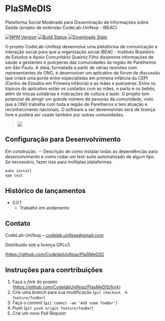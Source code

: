 # PlaSMeDIS
Plataforma Social Moderada para Disseminação de Informações sobre Saúde (projeto de extensão CodeLab-Unifesp - IBEAC)

[![NPM Version][npm-image]][npm-url]
[![Build Status][travis-image]][travis-url]
[![Downloads Stats][npm-downloads]][npm-url]

O projeto CodeLab-Unifesp desenvolve uma plataforma de comunicação e interação social para que a organização social IBEAC - Instituto Brasileiro de Estudos e Apoio Comunitário Queiróz Filho dissemine informações de saúde a gestantes e puérperas das comunidades da região de Parelheiros em São Paulo. A ideia, formatada a partir de várias reuniões com representantes da ONG, é desenvolver um aplicativo de fórum de discussão que criará uma ponte entre especialistas em primeira infância do CEPI (Centro de Estudos em Primeira Infância) e as mães e puérperas. Entre os tópicos do aplicativo estão os cuidados com as mães, o parto e os bebês, além de trocas solidárias e indicações de cultura e lazer. O projeto tem potencial de atingir um grande número de pessoas da comunidade, visto que a ONG trabalha com toda a região de Parelheiros e tem atuação e reconhecimento nacionais. O software a ser desenvolvido será de licença livre e poderá ser usado também por outras comunidades. 


> ![](../header.png)


## Configuração para Desenvolvimento

Em construção.
-- Descrição de como instalar todas as dependências para desenvolvimento e como rodar um test-suite automatizado de algum tipo. Se necessário, fazer isso para múltiplas plataformas.

```sh
make install
npm test
```

## Histórico de lançamentos

* 0.0.1
    * Trabalho em andamento

## Contato

CodeLab-Unifesp – codelab.unifesp@gmail.com

Distribuído sob a licença GPLv3.

[https://github.com/CodelabUnifesp/PlaSMeDIS]

## Instruções para conrtribuições

1. Faça o _fork_ do projeto (<https://github.com/CodelabUnifesp/PlasMeDIS/fork>)
2. Crie uma _branch_ para sua modificação (`git checkout -b feature/fooBar`)
3. Faça o _commit_ (`git commit -am 'Add some fooBar'`)
4. _Push_ (`git push origin feature/fooBar`)
5. Crie um novo _Pull Request_

[npm-image]: https://img.shields.io/npm/v/datadog-metrics.svg?style=flat-square
[npm-url]: https://npmjs.org/package/datadog-metrics
[npm-downloads]: https://img.shields.io/npm/dm/datadog-metrics.svg?style=flat-square
[travis-image]: https://img.shields.io/travis/dbader/node-datadog-metrics/master.svg?style=flat-square
[travis-url]: https://travis-ci.org/dbader/node-datadog-metrics
[wiki]: https://github.com/seunome/seuprojeto/wiki
